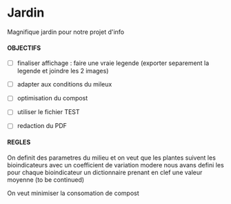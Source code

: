 # Jardin
Magnifique jardin pour notre projet d'info

#### OBJECTIFS
- [ ] finaliser affichage : faire une vraie legende (exporter separement la legende et joindre les 2 images)

- [ ] adapter aux conditions du mileux

- [ ] optimisation du compost

- [ ] utiliser le fichier TEST

- [ ] redaction du PDF


#### REGLES

On definit des parametres du milieu
et on veut que les plantes suivent les bioindicateurs 
avec un coefficient de variation modere
nous avans defini les pour chaque bioindicateur un dictionnaire
prenant en clef  une valeur moyenne (to be continued)


On veut minimiser la consomation de compost
